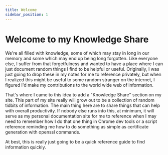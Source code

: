 ```yaml
---
title: Welcome
sidebar_position: 1
---
```


# Welcome to my Knowledge Share

We're all filled with knowledge, some of which may stay in long in our memory and some which may end up being long forgotten. Like everyone else, I suffer from that forgetfulness and wanted to have a place where I can just document random things I find to be helpful or useful. Originally, I was just going to drop these in my notes for me to reference privately, but when I realized this might be useful to some random stranger on the internet, I figured I'd make my contributions to the world wide web of information.

That's where I came to this idea to add a "Knowledge Share" section on my site. This part of my site really will grow out to be a collection of random tidbits of information. The main thing here are to share things that can help with overall productivity. If nobody else runs into this, at minimum, it will serve as my personal documentation site for me to reference when I may need to remember how I do that one thing in Chrome dev tools or a script reference reminding me how to do something as simple as certificate generation with openssl commands.

At best, this is really just going to be a quick reference guide to find information quickly.